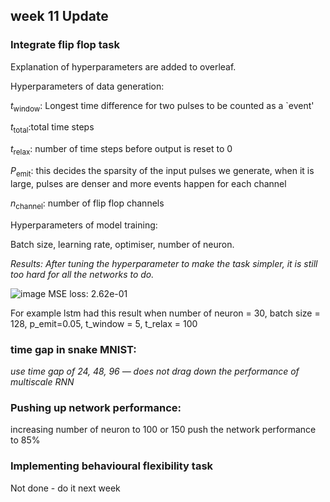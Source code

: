 ## week 11 Update
### Integrate flip flop task
Explanation of hyperparameters are added to overleaf. 

Hyperparameters of data generation: 

$t_\text{window}$: Longest time difference for two pulses to be counted as a `event'

$t_\text{total}$:total time steps

$t_\text{relax}$: number of time steps before output is reset  to 0

$P_\text{emit}$: this decides the sparsity of the input pulses we generate, when it is large, pulses are denser and more events happen for each channel

$n_\text{channel}$: number of flip flop channels

Hyperparameters of model training:

Batch size, learning rate, optimiser, number of neuron.

*Results: After tuning the hyperparameter to make the task simpler, it is still too hard for all the networks to do.*

![image](https://github.com/Yawen502/Computations_in_neural_network/assets/71087503/33ff643b-7413-452b-bcf4-9ffd0b179127)
MSE loss: 2.62e-01

For example lstm had this result when number of neuron = 30, batch size = 128, p_emit=0.05, t_window = 5, t_relax = 100
### time gap in snake MNIST:
*use time gap of 24, 48, 96 — does not drag down the performance of multiscale RNN*

### Pushing up network performance:
increasing number of neuron to 100 or 150 push the network performance to 85%

### Implementing behavioural flexibility task
Not done - do it next week

